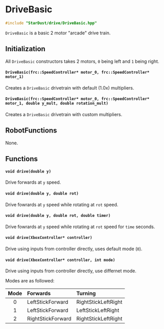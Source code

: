 # DriveBasic

```cpp
#include "StarDust/drive/DriveBasic.hpp"
```

`DriveBasic` is a basic 2 motor "arcade" drive train.

## Initialization

All `DriveBasic` constructors takes 2 motors, `0` being left and `1` being right.

#### `DriveBasic(frc::SpeedController* motor_0, frc::SpeedController* motor_1)`

Creates a `DriveBasic` drivetrain with default (1.0x) multipliers.

#### `DriveBasic(frc::SpeedController* motor_0, frc::SpeedController* motor_1, double y_mult, double rotation_mult)`

Creates a `DriveBasic` drivetrain with custom multipliers.

## RobotFunctions

None.

## Functions

#### `void drive(double y)`

Drive forwards at `y` speed.

#### `void drive(double y, double rot)`

Drive fowrards at `y` speed while rotating at `rot` speed.

#### `void drive(double y, double rot, double timer)`

Drive fowrards at `y` speed while rotating at `rot` speed for `time` seconds.

#### `void drive(XboxController* controller)`

Drive using inputs from controller directly, uses default mode (`0`).

#### `void drive(XboxController* controller, int mode)`

Drive using inputs from controller directly, use differnet mode.

Modes are as followed:

| Mode | Forwards | Turning |
|:----:|:-------- |:------- |
| 0    | LeftStickForward | RightStickLeftRight |
| 1    | LeftStickForward | LeftStickLeftRight |
| 2    | RightStickForward | RightStickLeftRight |
